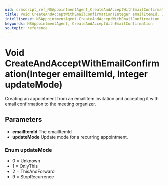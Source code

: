 ```yaml
---
uid: crmscript_ref_NSAppointmentAgent_CreateAndAcceptWithEmailConfirmation
title: Void CreateAndAcceptWithEmailConfirmation(Integer emailItemId, Integer updateMode)
intellisense: NSAppointmentAgent.CreateAndAcceptWithEmailConfirmation
keywords: NSAppointmentAgent, CreateAndAcceptWithEmailConfirmation
so.topic: reference
---
```


# Void CreateAndAcceptWithEmailConfirmation(Integer emailItemId, Integer updateMode)

Creating an appointment from an emailItem invitation and accepting it with email confirmation to the meeting organizer.

## Parameters

* **emailItemId** The emailItemId
* **updateMode** Update mode for a recurring appointment.

### Enum updateMode

* 0 = Unknown
* 1 = OnlyThis
* 2 = ThisAndForward
* 9 = StopRecurrence

